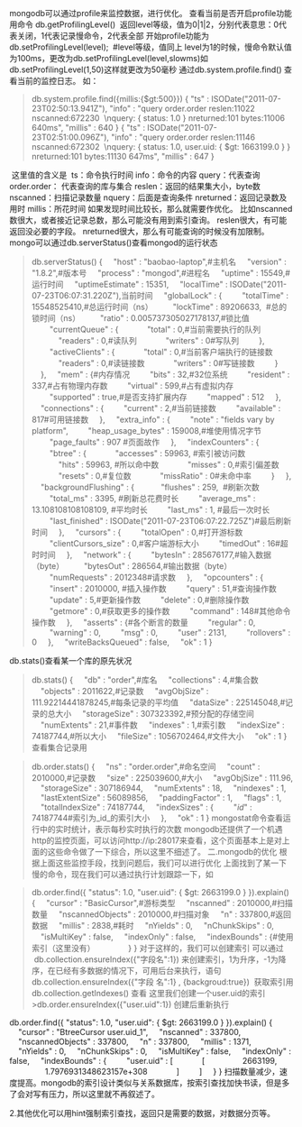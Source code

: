 mongodb可以通过profile来监控数据，进行优化。 
查看当前是否开启profile功能用命令 
db.getProfilingLevel()  返回level等级，值为0|1|2，分别代表意思：0代表关闭，1代表记录慢命令，2代表全部 
开始profile功能为 
db.setProfilingLevel(level);  #level等级，值同上 
level为1的时候，慢命令默认值为100ms，更改为db.setProfilingLevel(level,slowms)如db.setProfilingLevel(1,50)这样就更改为50毫秒 
通过db.system.profile.find() 查看当前的监控日志。 
如： 

> db.system.profile.find({millis:{$gt:500}})
{ "ts" : ISODate("2011-07-23T02:50:13.941Z"), "info" : "query order.order reslen:11022 nscanned:672230  \nquery: { status: 1.0 } nreturned:101 bytes:11006 640ms", "millis" : 640 }
{ "ts" : ISODate("2011-07-23T02:51:00.096Z"), "info" : "query order.order reslen:11146 nscanned:672302  \nquery: { status: 1.0, user.uid: { $gt: 1663199.0 } }  nreturned:101 bytes:11130 647ms", "millis" : 647 }

 这里值的含义是 
 ts：命令执行时间 
info：命令的内容 
query：代表查询 
order.order： 代表查询的库与集合 
reslen：返回的结果集大小，byte数 
nscanned：扫描记录数量 
nquery：后面是查询条件 
nreturned：返回记录数及用时 
millis：所花时间 
如果发现时间比较长，那么就需要作优化。 
比如nscanned数很大，或者接近记录总数，那么可能没有用到索引查询。 
reslen很大，有可能返回没必要的字段。 
nreturned很大，那么有可能查询的时候没有加限制。 
mongo可以通过db.serverStatus()查看mongod的运行状态 

> db.serverStatus()
{
    "host" : "baobao-laptop",#主机名
    "version" : "1.8.2",#版本号
    "process" : "mongod",#进程名
    "uptime" : 15549,#运行时间
    "uptimeEstimate" : 15351,
    "localTime" : ISODate("2011-07-23T06:07:31.220Z"),当前时间
    "globalLock" : {
        "totalTime" : 15548525410,#总运行时间（ns）
        "lockTime" : 89206633,  #总的锁时间（ns）
        "ratio" : 0.005737305027178137,#锁比值
        "currentQueue" : {
            "total" : 0,#当前需要执行的队列
            "readers" : 0,#读队列
            "writers" : 0#写队列
        },
        "activeClients" : {
            "total" : 0,#当前客户端执行的链接数
            "readers" : 0,#读链接数
            "writers" : 0#写链接数
        }
    },
    "mem" : {#内存情况
        "bits" : 32,#32位系统
        "resident" : 337,#占有物理内存数
        "virtual" : 599,#占有虚拟内存
        "supported" : true,#是否支持扩展内存
        "mapped" : 512
    },
    "connections" : {
        "current" : 2,#当前链接数
        "available" : 817#可用链接数
    },
    "extra_info" : {
        "note" : "fields vary by platform",
        "heap_usage_bytes" : 159008,#堆使用情况字节
        "page_faults" : 907 #页面故作
    },
    "indexCounters" : {
        "btree" : {
            "accesses" : 59963, #索引被访问数
            "hits" : 59963, #所以命中数
            "misses" : 0,#索引偏差数
            "resets" : 0,#复位数
            "missRatio" : 0#未命中率
        }
    },
    "backgroundFlushing" : {    
        "flushes" : 259,  #刷新次数
        "total_ms" : 3395, #刷新总花费时长
        "average_ms" : 13.108108108108109, #平均时长
        "last_ms" : 1, #最后一次时长
        "last_finished" : ISODate("2011-07-23T06:07:22.725Z")#最后刷新时间
    },
    "cursors" : {
        "totalOpen" : 0,#打开游标数
        "clientCursors_size" : 0,#客户端游标大小
        "timedOut" : 16#超时时间
    },
    "network" : {
        "bytesIn" : 285676177,#输入数据（byte）
        "bytesOut" : 286564,#输出数据（byte）
        "numRequests" : 2012348#请求数
    },
    "opcounters" : {
        "insert" : 2010000, #插入操作数
        "query" : 51,#查询操作数
        "update" : 5,#更新操作数
        "delete" : 0,#删除操作数
        "getmore" : 0,#获取更多的操作数
        "command" : 148#其他命令操作数
    },
    "asserts" : {#各个断言的数量
        "regular" : 0,
        "warning" : 0,
        "msg" : 0,
        "user" : 2131,
        "rollovers" : 0
    },
    "writeBacksQueued" : false,
    "ok" : 1
}

db.stats()查看某一个库的原先状况 

> db.stats()
{
    "db" : "order",#库名
    "collections" : 4,#集合数
    "objects" : 2011622,#记录数
    "avgObjSize" : 111.92214441878245,#每条记录的平均值
    "dataSize" : 225145048,#记录的总大小
    "storageSize" : 307323392,#预分配的存储空间
    "numExtents" : 21,#事件数
    "indexes" : 1,#索引数
    "indexSize" : 74187744,#所以大小
    "fileSize" : 1056702464,#文件大小
    "ok" : 1
}
查看集合记录用 

> db.order.stats()
{
    "ns" : "order.order",#命名空间
    "count" : 2010000,#记录数
    "size" : 225039600,#大小
    "avgObjSize" : 111.96,
    "storageSize" : 307186944,
    "numExtents" : 18,
    "nindexes" : 1,
    "lastExtentSize" : 56089856,
    "paddingFactor" : 1,
    "flags" : 1,
    "totalIndexSize" : 74187744,
    "indexSizes" : {
        "_id_" : 74187744#索引为_id_的索引大小
    },
    "ok" : 1
}
mongostat命令查看运行中的实时统计，表示每秒实时执行的次数 
mongodb还提供了一个机遇http的监控页面，可以访问http://ip:28017来查看，这个页面基本上是对上面的这些命令做了一下综合，所以这里不细述了。 
二.mongodb的优化 
根据上面这些监控手段，找到问题后，我们可以进行优化 
上面找到了某一下慢的命令，现在我们可以通过执行计划跟踪一下，如 

> db.order.find({ "status": 1.0, "user.uid": { $gt: 2663199.0 } }).explain()
{
    "cursor" : "BasicCursor",#游标类型
    "nscanned" : 2010000,#扫描数量
    "nscannedObjects" : 2010000,#扫描对象
    "n" : 337800,#返回数据
    "millis" : 2838,#耗时
    "nYields" : 0,
    "nChunkSkips" : 0,
    "isMultiKey" : false,
    "indexOnly" : false,
    "indexBounds" : {#使用索引（这里没有）
         
    }
}
对于这样的，我们可以创建索引 
可以通过  db.collection.ensureIndex({"字段名":1}) 来创建索引，1为升序，-1为降序，在已经有多数据的情况下，可用后台来执行，语句db.collection.ensureIndex({"字段 名":1} , {backgroud:true})  
获取索引用db.collection.getIndexes() 查看 
这里我们创建一个user.uid的索引 >db.order.ensureIndex({"user.uid":1}) 
创建后重新执行 

db.order.find({ "status": 1.0, "user.uid": { $gt: 2663199.0 } }).explain()
{
    "cursor" : "BtreeCursor user.uid_1",
    "nscanned" : 337800,
    "nscannedObjects" : 337800,
    "n" : 337800,
    "millis" : 1371,
    "nYields" : 0,
    "nChunkSkips" : 0,
    "isMultiKey" : false,
    "indexOnly" : false,
    "indexBounds" : {
        "user.uid" : [
            [
                2663199,
                1.7976931348623157e+308
            ]
        ]
    }
}
扫描数量减少，速度提高。mongodb的索引设计类似与关系数据库，按索引查找加快书读，但是多了会对写有压力，所以这里就不再叙述了。 

2.其他优化可以用hint强制索引查找，返回只是需要的数据，对数据分页等。 

